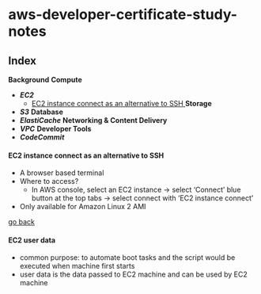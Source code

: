 # aws-developer-certificate-study-notes

## Index

**Background**
**Compute**
- ***EC2***
  - [EC2 instance connect as an alternative to SSH ](#ec2-instance-connect-as-an-alternative-to-SSH)
**Storage**
- ***S3***
**Database**
- ***ElastiCache***
**Networking & Content Delivery**
- ***VPC***
**Developer Tools**
- ***CodeCommit***
  
  
  
#### EC2 instance connect as an alternative to SSH 
- A browser based terminal 
- Where to access?
  - In AWS console, select an EC2 instance → select ‘Connect’ blue button at the top tabs → select connect with ‘EC2 instance connect’
- Only available for Amazon Linux 2 AMI

[ go back ](#index)


#### EC2 user data
- common purpose: to automate boot tasks and the script would be executed when machine first starts
- user data is the data passed to EC2 machine and can be used by EC2 machine
